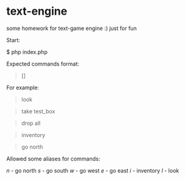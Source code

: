 text-engine
===========

some homework for text-game engine :) just for fun

Start:

  $ php index.php

Expected commands format:

  > <command> [<argument>]

For example:

  > look
  
  > take test_box
  
  > drop all
  
  > inventory
  
  > go north
  

Allowed some aliases for commands:

_n_ - go north
_s_ - go south
_w_ - go west
_e_ - go east
_i_ - inventory
_l_ - look
